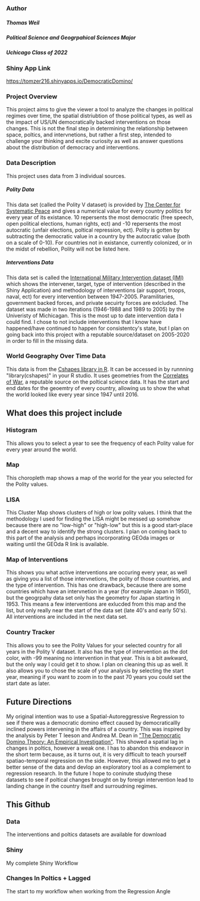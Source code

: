 ### Author
##### Thomas Weil
##### Political Science and Geogrpahical Sciences Major
##### Uchicago Class of 2022


### Shiny App Link
https://tomzer216.shinyapps.io/DemocraticDomino/







### Project Overview
This project aims to give the viewer a tool to analyze the changes in political regimes over time, the spatial distriubtion of those political types, as well as the impact of US/UN democratically backed interventions on those changes. This is not the final step in determining the relationship between space, poltics, and intervnetions, but rather a first step, intended to challenge your thinking and excite curiosity as well as answer questions about the distribution of democracy and interventions. 

### Data Description
This project uses data from 3 individual sources. 
##### Polity Data
This data set (called the Polity V dataset) is provided by [The Center for Systematic Peace](https://www.systemicpeace.org/polityproject.html) and gives a numerical value for every country politics for every year of its existance. 10 repersents the most democratic (free speech, open political elections, human rights, ect) and -10 repersents the most autocratic (unfair elections, poltical repression, ect). Polity is gotten by subtracting the democratic value in a country by the autocratic value (both on a scale of 0-10). For countries not in existance, currently colonized, or in the midst of rebellion, Polity will not be listed here. 
##### Interventions Data
This data set is called the [International Military Intervention dataset (IMI)](https://www.k-state.edu/polsci/intervention/) which shows the intervener, target, type of intervention (described in the Shiny Application) and methodology of interventions (air support, troops, naval,  ect) for every intervention between 1947-2005. Paramilitaries, government backed forces, and private secuirty forces are exlcluded. The dataset was made in two iterations (1946-1988 and 1989 to 2005) by the Univeristy of Michicagan. This is the most up to date intervention data I could find. I chose to not include interventions that I know have happened/have continued to happen for consistentcy's state, but I plan on going back into this project with a reputable source/dataset on 2005-2020 in order to fill in the missing data. 
### World Geography Over Time Data
This data is from the [Cshapes library in R](http://nils.weidmann.ws/projects/cshapes/r-package.html). It can be accessed in by runnning "library(cshapes)" in your R studio. It uses geometries from the [Correlates of War](https://correlatesofwar.org/data-sets), a reputable source on the poltical science data. It has the start and end dates for the geoemtry of every country, allowing us to show the what the world looked like every year since 1947 until 2016.  


## What does this project include
### Histogram 
This allows you to select a year to see the frequency of each Polity value for every year around the world.

### Map
 This choropleth map shows a map of the world for the year you selected for the Polity values. 
 
 ### LISA
 This Cluster Map shows clusters of high or low polity values. I think that the methodology I used for finding the LISA might be messed up somehow because there are no "low-high" or "high-low" but this is a good start-place and a decent way to identify the strong clusters. I plan on coming back to this part of the analysis and perhaps incorporating GEOda images or waiting until the GEOda R link is available. 
 
 ### Map of Interventions
 
  This shows you what active interventions are occuring every year, as well as giving you a list of those intervnetions, the polity of those countries, and the type of intervention. This has one drawback, because there are some countries which have an intervnetion in a  year (for example Japan in 1950), but the geogrpahy data set only has the geometry for Japan starting in 1953. This means a few interventions are exlucded from this map and the list, but only really near the start of the data set (late 40's and early 50's). All interventions are included in the next data set. 
  
  ### Country Tracker
  This allows you to see the Polity Values for your selected country for all years in the Polity V dataset. It also has the type of intervention as the dot color, with -99 meaning no intervention in that year. This is a bit awkward, but the only way I could get it to show. I plan on cleaning this up as well. It also allows you to chose the scale of your analysis by selecting the start year, meaning if you want to zoom in to the past 70 years you could set the start date as later. 
  
  
  ## Future Directions
  My original intention was to use a Spatial-Autoreggressive Regression to see if there was a democratic domino effect caused by democraticallly inclined powers intervening in the affairs of a country. This was inspired by the analysis by Peter T leeson and Andrea M. Dean in ["The Democratic Domino Theory: An Empirical Investigation"](https://www.peterleeson.com/Democratic_Domino_Theory.pdf). This showed a spatial lag in changes in poltics, however a weak one. 
  I has to abandon this endeavor in the short term because, as it turns out, it is very difficult to teach yourself spatiao-temporal regression on the side. However, this allowed me to get a better sense of the data and devlop an exploratory tool as a complement to regression research. In the future I hope to coninute studying these datasets to see if poltical changes brought on by foreign intervention lead to landing change in the country itself and surroudning regimes. 
  
  ## This Github
  
  ### Data
  The interventions and poltics datasets are available for download
  
  ### Shiny 
  
  My complete Shiny Workflow
  
  ### Changes In Poltics + Lagged
  The start to my workflow when working from the Regression Angle
  
  
  
  
  


